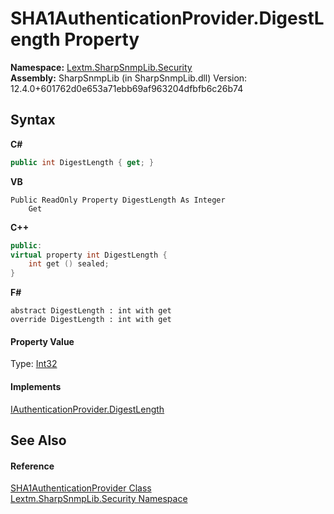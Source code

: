 # SHA1AuthenticationProvider.DigestLength Property 
 

**Namespace:**&nbsp;<a href="N_Lextm_SharpSnmpLib_Security">Lextm.SharpSnmpLib.Security</a><br />**Assembly:**&nbsp;SharpSnmpLib (in SharpSnmpLib.dll) Version: 12.4.0+601762d0e653a71ebb69af963204dfbfb6c26b74

## Syntax

**C#**<br />
``` C#
public int DigestLength { get; }
```

**VB**<br />
``` VB
Public ReadOnly Property DigestLength As Integer
	Get
```

**C++**<br />
``` C++
public:
virtual property int DigestLength {
	int get () sealed;
}
```

**F#**<br />
``` F#
abstract DigestLength : int with get
override DigestLength : int with get
```


#### Property Value
Type: <a href="https://docs.microsoft.com/dotnet/api/system.int32" target="_blank" rel="noopener noreferrer">Int32</a>

#### Implements
<a href="P_Lextm_SharpSnmpLib_Security_IAuthenticationProvider_DigestLength">IAuthenticationProvider.DigestLength</a><br />

## See Also


#### Reference
<a href="T_Lextm_SharpSnmpLib_Security_SHA1AuthenticationProvider">SHA1AuthenticationProvider Class</a><br /><a href="N_Lextm_SharpSnmpLib_Security">Lextm.SharpSnmpLib.Security Namespace</a><br />